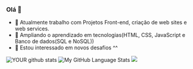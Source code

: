 ###  Olá 👋

- 🔭 Atualmente trabalho com Projetos Front-end, criação de web sites e web services. 
- 🌱 Ampliando o aprendizado em tecnologias(HTML, CSS, JavaScript e Banco de dados(SQL e NoSQL))
- 🤝 Estou interessado em novos desafios ^^

![YOUR github stats](https://github-readme-stats.vercel.app/api?username=EuKaique&theme=tokyonight)
![My GitHub Language Stats](https://github-readme-stats.vercel.app/api/top-langs/?username=EuKaique&langs_count=4&theme=tokyonight)
[<img src="https://img.shields.io/badge/linkedin-%230077B5.svg?&style=for-the-badge&logo=linkedin&logoColor=white" />](https://www.linkedin.com/in/kaique-oliveira-santos-0806a6a3/)
